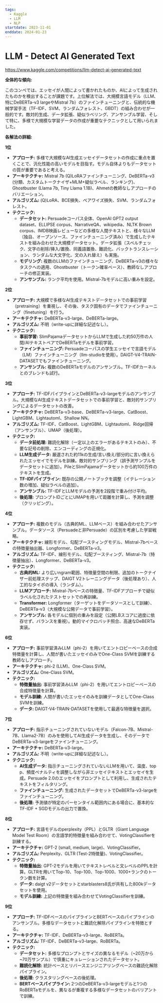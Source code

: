 ```yaml
---
tags:
  - Kaggle
  - LLM
  - NLP
startdate: 2023-11-01
enddate: 2024-01-23
---
```

# LLM - Detect AI Generated Text
https://www.kaggle.com/competitions/llm-detect-ai-generated-text

**全体的な傾向:**

このコンペでは、エッセイが人間によって書かれたものか、AIによって生成されたものかを検出することが課題です。上位解法では、大規模言語モデル（LLM、特にDeBERTa-v3 largeやMistral 7b）のファインチューニングと、伝統的な機械学習手法（TF-IDF、SVM、ランダムフォレスト、GBDT）の組み合わせが一般的です。敵対的生成、データ拡張、疑似ラベリング、アンサンブル学習、そして特に、多様で大規模な学習データの作成が重要なテクニックとして用いられました。

**各解法の詳細:**

**1位**

- **アプローチ:** 多様で大規模なAI生成エッセイデータセットの作成に重点を置くことで、汎化性能の高いモデルを目指す。モデル自体よりもデータセットの質が重要であると考える。
- **アーキテクチャ:** Mistral 7b (Q)LoRAファインチューニング、DeBERTa-v3 (分類、カスタムトークナイザ+MLM+疑似ラベル、ランキング)、Ghostbuster (Llama 7b, Tiny Llama 1.1B)、Ahmetの教師なしアプローチのバリエーション。
- **アルゴリズム:** (Q)LoRA、BCE損失、ペアワイズ損失、SVM、ランダムフォレスト。
- **テクニック:**
    - **データセット:** Persuadeコーパス全体、OpenAI GPT2 output dataset、ELLIPSE corpus、NarrativeQA、wikipedia、NLTK Brown corpus、IMDB映画レビューなどの多様な人間テキストと、様々なLLM（独自、オープンソース、ファインチューニング済み）で生成したテキストを組み合わせた大規模データセット。データ拡張（スペルチェック、文字の削除/挿入/置換、同義語置換、難読化、バックトランスレーション、ランダムな大文字化、文の入れ替え）も実施。
    - **モデリング:** 複数のLLMのファインチューニング、DeBERTa-v3の様々なタスクへの適用、Ghostbuster（トークン確率ベース）、教師なしアプローチの修正実装。
    - **アンサンブル:** ランク平均を使用。Mistral-7bモデルに高い重みを設定。

**2位**

- **アプローチ:** 大規模で多様なAI生成テキストデータセットでの事前学習（pretraining）を重視し、その後、タスク固有のデータでファインチューニング（finetuning）を行う。
- **アーキテクチャ:** DeBERTa-v3-large、DeBERTa-large。
- **アルゴリズム:** 不明（write-upに詳細な記述なし）。
- **テクニック:**
    - **事前学習:** SlimPajamaデータセットからLLMで生成した約50万件の人間/AIテキストペアでDeBERTaモデルを事前学習。
    - **ファインチューニング:** Persuadeコーパスの学生エッセイで言語モデル（LM）ファインチューニング（llm-studioを使用）。DAIGT-V4-TRAIN-DATASETでもファインチューニング。
    - **アンサンブル:** 複数のDeBERTaモデルのアンサンブル。TF-IDFカーネルとのブレンドも試行。

**3位**

- **アプローチ:** TF-IDFパイプラインとDeBERTa-v3-largeモデルのアンサンブル。大規模なAI生成テキストデータセットでの事前学習と、敵対的サンプリングによるデータセットの改善。
- **アーキテクチャ:** DeBERTa-v3-base、DeBERTa-v3-large、CatBoost、LightGBM、Lightautoml、Shallow NN。
- **アルゴリズム:** TF-IDF、CatBoost、LightGBM、Lightautoml、Ridge回帰（アンサンブル）、UMAP（後処理）。
- **テクニック:**
    - **データ前処理:** 難読化解除（一定以上のエラーがあるテキストのみ）、不要な記号の削除、エンコーディングの正規化。
    - **LLM生成データ:** 厳選された約11kの生成/言い換え/部分的に言い換えられたエッセイでモデルを訓練。敵対的サンプリング（誤予測サンプルをデータセットに追加）。PileとSlimPajamaデータセットから約100万件のテキストを生成。
    - **TF-IDFパイプライン:** 既存の公開ノートブックを調整（イテレーション数の増加、疑似ラベルの追加）。
    - **アンサンブル:** TF-IDFとLLMモデルの予測を2段階で重み付け平均。
    - **後処理:** プロンプトIDごとにUMAPを用いて距離を計算し、予測を調整（クリッピング）。

**4位**

- **アプローチ:** 複数のモデル（古典的ML、LLMベース）を組み合わせたアンサンブル。データソース（Persuadeと非Persuade）の区別を考慮した学習戦略。
- **アーキテクチャ:** 線形モデル、勾配ブースティングモデル、Mistral-7bベースの特徴量抽出器、Longformer、DeBERTa-v3。
- **アルゴリズム:** TF-IDF、線形モデル、勾配ブースティング、Mistral-7b（特徴量抽出）、Longformer、DeBERTa-v3。
- **テクニック:**
    - **古典的ML:** より広いngram範囲、特徴量空間の制限、追加のトークナイザー前処理ステップ、DAIGT V2トレーニングデータ（後処理あり）、人工的なタイポの導入（ランダム）。
    - **LLMアプローチ:** Mistral-7bベースの特徴量、TF-IDFアプローチで疑似ラベル化されたテストセットでの再訓練。
    - **Transformer:** Longformer（ターゲットをデータソースとして訓練）、DeBERTa-v3（大規模な公開データで事前学習）。
    - **アンサンブル:** 各モデルに個別の重みを設定（公開LBスコアに過度に依存せず、バランスを重視）。動的マイクロバッチ照合、高速なDeBERTa実装。

**6位**

- **アプローチ:** 事前学習済みLLM（phi-2）を用いてエントロピーベースの合成特徴量を計算し、人間が書いたエッセイのみでOne-Class SVMを訓練する教師なしアプローチ。
- **アーキテクチャ:** phi-2 (LLM)、One-Class SVM。
- **アルゴリズム:** One-Class SVM。
- **テクニック:**
    - **特徴量抽出:** 事前学習済みLLM（phi-2）を用いてエントロピーベースの合成特徴量を計算。
    - **モデル訓練:** 人間が書いたエッセイのみを訓練データとしてOne-Class SVMを訓練。
    - **データ:** DAIGT-V4-TRAIN-DATASETを使用して最適な特徴量を選択。

**7位**

- **アプローチ:** 指示チューニングされていないモデル（Falcon-7B、Mistral-7B、Llama2-7B）のみを使用してAI生成データを生成し、そのデータでDeBERTa-v3-largeをファインチューニング。
- **アーキテクチャ:** DeBERTa-v3-large。
- **アルゴリズム:** 不明（write-upに詳細な記述なし）。
- **テクニック:**
    - **AI生成データ:** 指示チューニングされていないLLMを用いて、温度、top p、頻度ペナルティを調整しながら非エッセイテキストとエッセイを生成。Persuade 2.0のエッセイをプロンプトとして利用し、生成されたテキストをフィルタリング。
    - **ファインチューニング:** 生成されたデータセットでDeBERTa-v3-largeをファインチューニング。
    - **後処理:** 予測値が特定のパーセンタイル範囲内にある場合に、基本的なTF-IDF + SGDモデルの出力で置換。

**8位**

- **アプローチ:** 言語モデルのperplexity（PPL）とGLTR（Giant Language Model Test Room）の言語学的特徴量を組み合わせて、VotingClassifierを訓練する。
- **アーキテクチャ:** GPT-2 (small, medium, large)、VotingClassifier。
- **アルゴリズム:** Perplexity、GLTR (Test-2特徴量)、VotingClassifier。
- **テクニック:**
    - **特徴量抽出:** GPT-2モデルを用いてテキストレベルと文レベルのPPLを計算。GLTRを用いてTop-10、Top-100、Top-1000、1000+ランクのトークン数を計算。
    - **データ:** daigt v2データセットとstarblasters8氏が共有した800kデータセットを使用。
    - **モデル訓練:** 上記の特徴量を組み合わせてVotingClassifierを訓練。

**9位**

- **アプローチ:** TF-IDFベースのパイプラインとBERTベースのパイプラインのアンサンブル。多様なデータセットと難読化解除パイプラインを特徴とする。
- **アーキテクチャ:** TF-IDF、DeBERTa-v3-large、RoBERTa。
- **アルゴリズム:** TF-IDF、DeBERTa-v3-large、RoBERTa。
- **テクニック:**
    - **データセット:** 多様なプロンプトとサイズの異なるモデル（~20万から~70万サンプル）で慎重にキュレーションされたデータセット。
    - **難読化解除:** 統計ベースとリバースエンジニアリングベースの難読化解除パイプライン。
    - **後処理:** クラスタリングベースの後処理。
    - **BERTベースパイプライン:** 2つのDeBERTa-v3-largeモデルと1つのRoBERTaモデルを、異なるが重複する多様なデータセットのバリアントで訓練。